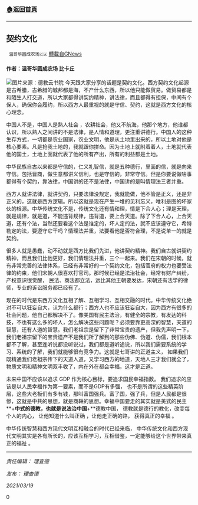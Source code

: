 ###  [:house:返回首頁](https://github.com/ourhimalayas/txt)
---

## 契约文化
` 温哥华圆成农场🇨🇦` [轉載自GNews](https://gnews.org/zh-hans/991406/)

#### 作者：温哥华圆成农场 比卡丘
![]()![](https://gnews.org/wp-content/uploads/2021/03/比卡丘3.png)图片来源：德教云书院
今天跟大家分享的话题是契约文化。西方契约文化起源是古希腊，古希腊的城邦都是海，不产什么东西，所以他只能做贸易。做贸易都是和陌生人打交道，所以大家都得讲契约精神，讲法律，而且都得有担保，中间有个保人，确保你会履约，所以西方人最重视的就是守信、契约，这就是西方文化的核心理念。

中国人不是，中国人是熟人社会 ，农耕社会，他又不航海，他那个地方，他谁都认识，所以熟人之间讲的不是法律，是人情和道理，更注重讲德行。中国人的这种生存方式，一切都是农业国家，农业文明，他是从土地里出来的，所以土地对他是核心要素。凡是抢我土地的，我就跟你拼命。因为土地上就附着着人，土地就代表他的国土，土地上面就代表了他的所有产出，所有的利益都是土地。

中华民族自古以来都是守信的，仁义礼智信，就是五种德行，里面的信，就是向来守信。包括晋商，做生意都讲义信利，也是守信的，非常守信。但是你要说做啥事都得有个契约，靠法律，中国讲的还不是法律，中国讲的是叫情理法三者并重。

西方人就讲法律，就讲契约，只要法律没规定，我就能做，他不管是正义，还是非正义的，这就是西方逻辑。所以这就是现在产生一堆的见利忘义，唯利是图的坏家伙的根源。中华传统文化不是，传统文化还有情和理，情是下合人心；理是天理，就是规律，就是道，不能违背规律，违背道，要上合天道。除了下合人心，上合天道，还有个法，当然还要看这个法是谁定的，坏人定的法，就不应该遵守它，希特勒定的法，要遵守它干吗？情理法并重，法要看他是否符合理，不是说单一的就是契约。

很多人就是愚蠢，动不动就是西方比我们先进，他讲契约精神。我们自古就讲契约精神，而且我们比他更好，我们情理法并重，三个一起来。我们在宋朝的时候，就有非常完善的法律体系，已经有非常好的一个契约文化，包括官府的权力也要受法律的约束，他们宋朝人很喜欢打官司。那时候已经是法治社会，经常有财产纠纷，产权意识很觉醒， 民法、商法都立法，远比其他王朝要发达，宋朝还有法学的律师，专业的诉讼服务都已经有了。

现在的时代是东西方文化互相了解、互相学习、互相交融的时代。中华传统文化绝对不可以狂妄自大，认为什么都行；西方人也不应该狂妄自大，因为西方有很多的社会问题，他自己都解决不了。像美国有民主法治，有健全的宗教，有发达的科技，不也有这么多的坏人，怎么解决这些问题呢？必须要靠更高深的智慧，天道的智慧，还有人道的智慧。我们老祖宗是留下了非常宝贵的遗产，但我先声明一下，我们老祖宗留下的宝贵遗产不是我们所了解到的那些伪佛、伪道、伪儒，我们根本都不了解，甚至连听说都没听说过，我们都是道听途说，所以我们需要系统的学习、系统的了解，我们就能够很有竞争力。这就是七哥讲的正道主义， 如果我们既精通我们老祖宗传下的天道人道，又学习西方的地道，天地人三才我们就全了，物质文明和精神文明双丰收了，内在外在都会幸福，这才是正道。

未来中国不应该以追求 GDP 作为核心目标，要追求国民幸福指数。 我们追求的应该是以人民幸福作为第一要素，而不是GDP有多强， 也不是所谓的这些精英阶层，这些大老板们有多有钱，那叫富国强兵。富了国，强了兵，但是人民都是很惨，这就是中共的思想，就是商鞅的思想。幸福中国要走的其实就是美式的民主**+**中式的德教，也就是说法治中国**+**德教中国， 德教就是德行的教化，改变每个人的内心， 让他知道什么叫正确 ，让他走正确的路， 获得真正的幸福 。

中华传统智慧和西方现代文明互相融合的时代已经来临， 中华传统文化和西方现代文明其实是各有所长的，应该互相学习，互相借鉴，一定能够给这个世界带来真正的福祉 。

* * *

*责任编辑：* *理查德*

*发布：* *理查德*

*2021/03/19*

0
